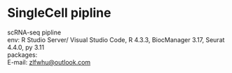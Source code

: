 # SingleCell pipline
scRNA-seq pipline
<br />env: R Studio Server/ Visual Studio Code, R 4.3.3, BiocManager 3.17, Seurat 4.4.0, py 3.11
<br />packages: 
<br />E-mail: zlfwhu@outlook.com
